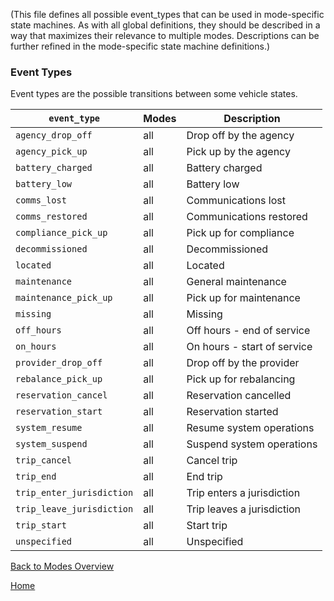 (This file defines all possible event_types that can be used in mode-specific state machines. As with all global definitions, they should be described in a way that maximizes their relevance to multiple modes. Descriptions can be further refined in the mode-specific state machine definitions.)

### Event Types

Event types are the possible transitions between some vehicle states.  

| `event_type`          | Modes | Description |
|---------------------- | ----- | -------------|
| `agency_drop_off`     | all   | Drop off by the agency |
| `agency_pick_up`      | all   | Pick up by the agency |
| `battery_charged`     | all   | Battery charged |
| `battery_low`         | all   | Battery low |
| `comms_lost`          | all   | Communications lost |
| `comms_restored`      | all   | Communications restored |
| `compliance_pick_up`  | all   |  Pick up for compliance |
| `decommissioned`      | all   |  Decommissioned |
| `located`             | all   | Located |
| `maintenance`         | all   | General maintenance |
| `maintenance_pick_up` | all   | Pick up for maintenance |
| `missing`             | all   | Missing |
| `off_hours`           | all   | Off hours - end of service |
| `on_hours`            | all   | On hours - start of service |
| `provider_drop_off`   | all   | Drop off by the provider |
| `rebalance_pick_up`   | all   | Pick up for rebalancing |
| `reservation_cancel`  | all   | Reservation cancelled |
| `reservation_start`   | all   | Reservation started |
| `system_resume`       | all   | Resume system operations |
| `system_suspend`      | all   | Suspend system operations |
| `trip_cancel`         | all   | Cancel trip |
| `trip_end`            | all   | End trip |
| `trip_enter_jurisdiction` | all   | Trip enters a jurisdiction |
| `trip_leave_jurisdiction` | all   | Trip leaves a jurisdiction |
| `trip_start`          | all   | Start trip |
| `unspecified`         | all   | Unspecified |

[Back to Modes Overview][modes]

[Home][home]

[home]: /README.md
[modes]: /modes/README.md